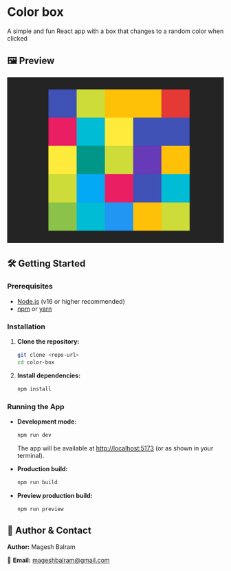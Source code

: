 # Color box

A simple and fun React app with a box that changes to a random color when clicked

## 🖼️ Preview

![color-box App Preview](public/image.png)

## 🛠️ Getting Started

### Prerequisites

- [Node.js](https://nodejs.org/) (v16 or higher recommended)
- [npm](https://www.npmjs.com/) or [yarn](https://yarnpkg.com/)

### Installation

1. **Clone the repository:**
   ```bash
   git clone <repo-url>
   cd color-box
   ```
2. **Install dependencies:**
   ```bash
   npm install
   ```

### Running the App

- **Development mode:**

  ```bash
  npm run dev
  ```

  The app will be available at [http://localhost:5173](http://localhost:5173) (or as shown in your terminal).

- **Production build:**

  ```bash
  npm run build
  ```

- **Preview production build:**
  ```bash
  npm run preview
  ```

## 🙋 **Author & Contact**

**Author:** Magesh Balram

📧 **Email:** [mageshbalram@gmail.com](mailto:mageshbalram@gmail.com)
